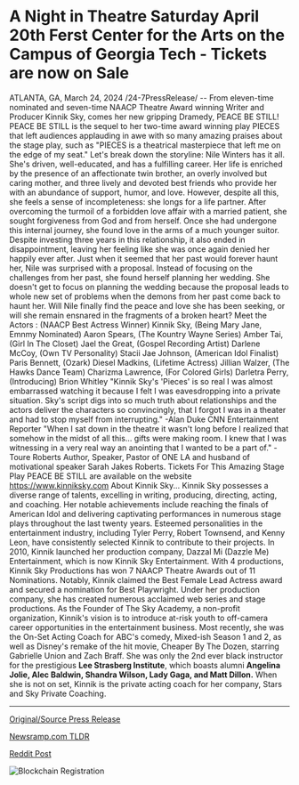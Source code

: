 # A Night in Theatre Saturday April 20th Ferst Center for the Arts on the Campus of Georgia Tech - Tickets are now on Sale

ATLANTA, GA, March 24, 2024 /24-7PressRelease/ -- From eleven-time nominated and seven-time NAACP Theatre Award winning Writer and Producer Kinnik Sky, comes her new gripping Dramedy, PEACE BE STILL!  PEACE BE STILL is the sequel to her two-time award winning play PIECES that left audiences applauding in awe with so many amazing praises about the stage play, such as "PIECES is a theatrical masterpiece that left me on the edge of my seat."   Let's break down the storyline: Nile Winters has it all. She's driven, well-educated, and has a fulfilling career. Her life is enriched by the presence of an affectionate twin brother, an overly involved but caring mother, and three lively and devoted best friends who provide her with an abundance of support, humor, and love. However, despite all this, she feels a sense of incompleteness: she longs for a life partner.   After overcoming the turmoil of a forbidden love affair with a married patient, she sought forgiveness from God and from herself. Once she had undergone this internal journey, she found love in the arms of a much younger suitor. Despite investing three years in this relationship, it also ended in disappointment, leaving her feeling like she was once again denied her happily ever after. Just when it seemed that her past would forever haunt her, Nile was surprised with a proposal. Instead of focusing on the challenges from her past, she found herself planning her wedding. She doesn't get to focus on planning the wedding because the proposal leads to whole new set of problems when the demons from her past come back to haunt her.  Will Nile finally find the peace and love she has been seeking, or will she remain ensnared in the fragments of a broken heart?  Meet the Actors : (NAACP Best Actress Winner) Kinnik Sky, (Being Mary Jane, Emnmy Nominated) Aaron Spears, (The Kountry Wayne Series) Amber Tai, (Girl In The Closet) Jael the Great, (Gospel Recording Artist) Darlene McCoy, (Own TV Personality) Stacii Jae Johnson, (American Idol Finalist) Paris Bennett, (Ozark) Diesel Madkins, (Lifetime Actress) Jillian Walzer, (The Hawks Dance Team) Charizma Lawrence, (For Colored Girls) Darletra Perry, (Introducing) Brion Whitley  "Kinnik Sky's 'Pieces' is so real I was almost embarrassed watching it because I felt I was eavesdropping into a private situation. Sky's script digs into so much truth about relationships and the actors deliver the characters so convincingly, that I forgot I was in a theater and had to stop myself from interrupting." -Alan Duke CNN Entertainment Reporter   "When I sat down in the theatre it wasn't long before I realized that somehow in the midst of all this… gifts were making room. I knew that I was witnessing in a very real way an anointing that I wanted to be a part of." -Toure Roberts Author, Speaker, Pastor of ONE LA and husband of motivational speaker Sarah Jakes Roberts.  Tickets For This Amazing Stage Play PEACE BE STILL are available on the website https://www.kinniksky.com  About Kinnik Sky... Kinnik Sky possesses a diverse range of talents, excelling in writing, producing, directing, acting, and coaching. Her notable achievements include reaching the finals of American Idol and delivering captivating performances in numerous stage plays throughout the last twenty years. Esteemed personalities in the entertainment industry, including Tyler Perry, Robert Townsend, and Kenny Leon, have consistently selected Kinnik to contribute to their projects.  In 2010, Kinnik launched her production company, Dazzal Mi (Dazzle Me) Entertainment, which is now Kinnik Sky Entertainment. With 4 productions, Kinnik Sky Productions has won 7 NAACP Theatre Awards out of 11 Nominations. Notably, Kinnik claimed the Best Female Lead Actress award and secured a nomination for Best Playwright. Under her production company, she has created numerous acclaimed web series and stage productions.  As the Founder of The Sky Academy, a non-profit organization, Kinnik's vision is to introduce at-risk youth to off-camera career opportunities in the entertainment business. Most recently, she was the On-Set Acting Coach for ABC's comedy, Mixed-ish Season 1 and 2, as well as Disney's remake of the hit movie, Cheaper By The Dozen, starring Gabrielle Union and Zach Braff. She was only the 2nd ever black instructor for the prestigious **Lee Strasberg Institute**, which boasts alumni **Angelina Jolie, Alec Baldwin, Shandra Wilson, Lady Gaga, and Matt Dillon.** When she is not on set, Kinnik is the private acting coach for her company, Stars and Sky Private Coaching. 

---

[Original/Source Press Release](https://www.24-7pressrelease.com/press-release/509487/a-night-in-theatre-saturday-april-20th-ferst-center-for-the-arts-on-the-campus-of-georgia-tech-tickets-are-now-on-sale)
                    

[Newsramp.com TLDR](None) 



[Reddit Post](https://www.reddit.com/r/AwardsAndRecognition/comments/1bmeun7/awardwinning_writer_and_producer_kinnik_sky/) 



![Blockchain Registration](https://cdn.newsramp.app/24-7PressRelease/qrcode/243/24/ulnakF9W.webp)